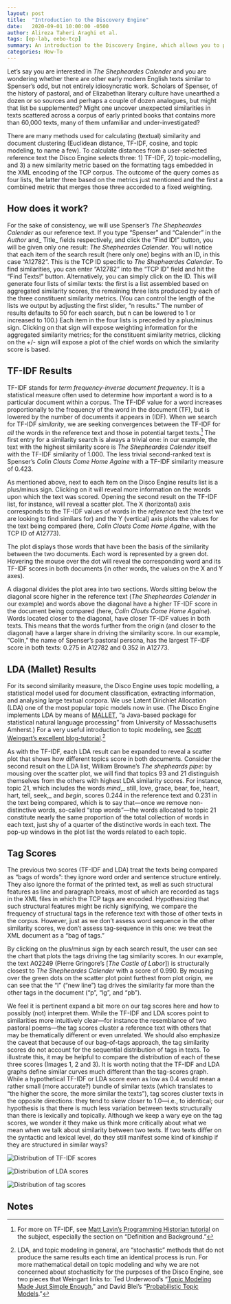 ```yaml
---
layout: post
title:  "Introduction to the Discovery Engine"
date:   2020-09-01 10:00:00 -0500
author: Alireza Taheri Araghi et al.
tags: [ep-lab, eebo-tcp]
summary: An introduction to the Discovery Engine, which allows you to probe similarities between texts in the EEBO-TCP corpus
categories: How-To
---
```


Let’s say you are interested in _The Shepheardes Calender_ and you are wondering whether there are other early modern English texts similar to Spenser’s odd, but not entirely idiosyncratic work. Scholars of Spenser, of the history of pastoral, and of Elizabethan literary culture have unearthed a dozen or so sources and perhaps a couple of dozen analogues, but might that list be supplemented? Might one uncover unexpected similarities in texts scattered across a corpus of early printed books that contains more than 60,000 texts, many of them unfamiliar and under-investigated?

There are many methods used for calculating (textual) similarity and document clustering (Euclidean distance, TF-IDF, cosine, and topic modeling, to name a few). To calculate distances from a user-selected reference text the Disco Engine selects three: 1) TF-IDF, 2) topic-modelling, and 3) a new similarity metric based on the formatting tags embedded in the XML encoding of the TCP corpus. The outcome of the query comes as four lists, the latter three based on the metrics just mentioned and the first a combined metric that merges those three accorded to a fixed weighting.

## How does it work?

For the sake of consistency, we will use Spenser’s _The Shepheardes Calender_ as our reference text. If you type “Spenser” and “Calender” in the _Author_ and_ Title_ fields respectively, and click the “Find ID!” button, you will be given only one result: _The Shepheardes Calender_. You will notice that each item of the search result (here only one) begins with an ID, in this case “A12782”. This is the TCP ID specific to _The Shepheardes Calender_. To find similarities, you can enter “A12782” into the “TCP ID” field and hit the “Find Texts!” button. Alternatively, you can simply click on the ID. This will generate four lists of similar texts: the first is a list assembled based on aggregated similarity scores, the remaining three lists produced by each of the three constituent similarity metrics. (You can control the length of the lists we output by adjusting the first slider, “n results.” The number of results defaults to 50 for each search, but n can be lowered to 1 or increased to 100.) Each item in the four lists is preceded by a plus/minus sign. Clicking on that sign will expose weighting information for the aggregated similarity metrics; for the constituent similarity metrics, clicking on the +/- sign will expose a plot of the chief words on which the similarity score is based.

## TF-IDF Results

TF-IDF stands for _term frequency-inverse document frequency_. It is a statistical measure often used to determine how important a word is to a particular document within a corpus. The TF-IDF value for a word increases proportionally to the frequency of the word in the document (TF), but is lowered by the number of documents it appears in (IDF). When we search for TF-IDF _similarity_, we are seeking convergences between the TF-IDF for _all_ the words in the reference text and those in potential target texts.[^1] The first entry for a similarity search is always a trivial one: in our example, the text with the highest similarity score is _The Shepheardes Calender_ itself with the TF-IDF similarity of 1.000. The less trivial second-ranked text is Spenser’s _Colin Clouts Come Home Againe_ with a TF-IDF similarity measure of 0.423.

As mentioned above, next to each item on the Disco Engine results list is a plus/minus sign. Clicking on it will reveal more information on the words upon which the text was scored. Opening the second result on the TF-IDF list, for instance, will reveal a scatter plot. The X (horizontal) axis corresponds to the TF-IDF values of words in the _reference_ text (the text we are looking to find similars for) and the Y (vertical) axis plots the values for the text being compared (here, _Colin Clouts Come Home Againe_, with the TCP ID of A12773).

The plot displays those words that have been the basis of the similarity between the two documents. Each word is represented by a green dot. Hovering the mouse over the dot will reveal the corresponding word and its TF-IDF scores in both documents (in other words, the values on the X and Y axes).

A diagonal divides the plot area into two sections. Words sitting below the diagonal score higher in the reference text (_The Shepheardes Calender_ in our example) and words above the diagonal have a higher TF-IDF score in the document being compared (here, _Colin Clouts Come Home Againe_). Words located closer to the diagonal, have closer TF-IDF values in both texts. This means that the words further from the origin (and closer to the diagonal) have a larger share in driving the similarity score. In our example, “Colin,” the name of Spenser’s pastoral persona, has the largest TF-IDF score in both texts: 0.275 in A12782 and 0.352 in A12773.

## LDA (Mallet) Results

For its second similarity measure, the Disco Engine uses topic modelling, a statistical model used for document classification, extracting information, and analysing large textual corpora. We use Latent Dirichlet Allocation (LDA) one of the most popular topic models now in use. (The Disco Engine implements LDA by means of [MALLET](http://mallet.cs.umass.edu/), “a Java-based package for statistical natural language processing” from University of Massachusetts Amherst.) For a very useful introduction to topic modeling, see [Scott Weingart’s excellent blog-tutorial](http://www.scottbot.net/HIAL/index.html@p=19113.html).[^2]

As with the TF-IDF, each LDA result can be expanded to reveal a scatter plot that shows how different topics score in both documents. Consider the second result on the LDA list, William Browne’s _The shepheards pipe_: by mousing over the scatter plot, we will find that topics 93 and 21 distinguish themselves from the others with highest LDA similarity scores. For instance, topic 21, which includes the words _mind_,_ still, love, grace, bear, foe, heart, hart, tell, seek,_ and _begin_, scores 0.244 in the reference text and 0.231 in the text being compared, which is to say that—once we remove non-distinctive words, so-called “stop words”—the words allocated to topic 21 constitute nearly the same proportion of the total collection of words in each text, just shy of a quarter of the distinctive words in each text. The pop-up windows in the plot list the words related to each topic.

## Tag Scores

The previous two scores (TF-IDF and LDA) treat the texts being compared as “bags of words”: they ignore word order and sentence structure entirely. They also ignore the format of the printed text, as well as such structural features as line and paragraph breaks, most of which are recorded as tags in the XML files in which the TCP tags are encoded. Hypothesizing that such structural features might be richly signifying, we compare the frequency of structural tags in the reference text with those of other texts in the corpus. However, just as we don’t assess word sequence in the other similarity scores, we don’t assess tag-sequence in this one: we treat the XML document as a “bag of tags.”

By clicking on the plus/minus sign by each search result, the user can see the chart that plots the tags driving the tag similarity scores. In our example, the text A02249 (Pierre Gringore’s [_The Castle of Labor_]) is structurally closest to _The Shepheardes Calender_ with a score of 0.990. By mousing over the green dots on the scatter plot point furthest from plot origin, we can see that the “l” (“new line”) tag drives the similarity far more than the other tags in the document (“p”, “lg”, and “pb”).

We feel it is pertinent expand a bit more on our tag scores here and how to possibly (not) interpret them. While the TF-IDF and LDA scores point to similarities more intuitively clear—for instance the resemblance of two pastoral poems—the tag scores cluster a reference text with others that may be thematically different or even unrelated. We should also emphasize the caveat that because of our bag-of-tags approach, the tag similarity scores do not account for the sequential distribution of tags in texts. To illustrate this, it may be helpful to compare the distribution of each of these three scores (Images 1, 2 and 3). It is worth noting that the TF-IDF and LDA graphs define similar curves much different than the tag-scores graph. While a hypothetical TF-IDF or LDA score even as low as 0.4 would mean a rather small (more accurate?) bundle of similar texts (which translates to “the higher the score, the more similar the texts”), tag scores cluster texts in the opposite directions: they tend to skew closer to 1.0—i.e., to identical; our hypothesis is that there is much less variation between texts structurally than there is lexically and topically. Although we keep a wary eye on the tag scores, we wonder it they make us think more critically about what we mean when we talk about similarity between two texts. If two texts differ on the syntactic and lexical level, do they still manifest some kind of kinship if they are structured in similar ways?

![Distribution of TF-IDF scores](/assets/img/discograph3.png "Distribution of TF-IDF scores")

![Distribution of LDA scores](/assets/img/discograph1.png "Distribution of LDA scores")

![Distribution of tag scores](/assets/img/discograph2.png "Distribution of tag scores")


<!-- Footnotes themselves at the bottom. -->
## Notes

[^1]:
     For more on TF-IDF, see [Matt Lavin’s Programming Historian tutorial](https://programminghistorian.org/en/lessons/analyzing-documents-with-tfidf#tf-idf-definition-and-background) on the subject, especially the section on “Definition and Background.”

[^2]:
     LDA, and topic modeling in general, are “stochastic” methods that do not produce the same results each time an identical process is run. For more mathematical detail on topic modeling and why we are not concerned about stochasticity for the purposes of the Disco Engine, see two pieces that Weingart links to: Ted Underwood’s “[Topic Modeling Made Just Simple Enough](https://tedunderwood.com/2012/04/07/topic-modeling-made-just-simple-enough/),” and David Blei’s “[Probabilistic Topic Models](http://www.cs.columbia.edu/~blei/papers/Blei2012.pdf).”
